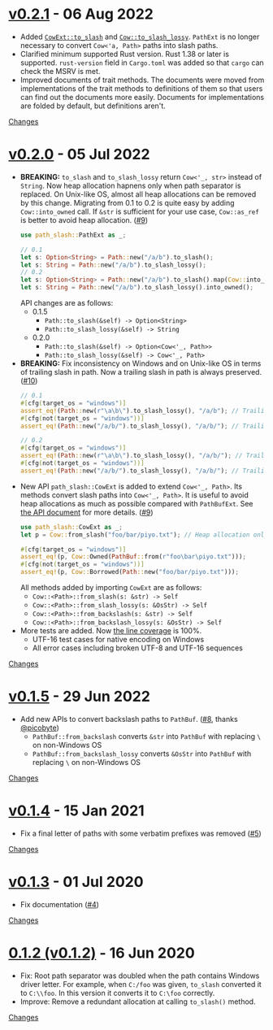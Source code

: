 <a name="v0.2.1"></a>
# [v0.2.1](https://github.com/rhysd/path-slash/releases/tag/v0.2.1) - 06 Aug 2022

- Added [`CowExt::to_slash`](https://docs.rs/path-slash/latest/path_slash/trait.CowExt.html#tymethod.to_slash) and [`Cow::to_slash_lossy`](https://docs.rs/path-slash/latest/path_slash/trait.CowExt.html#tymethod.to_slash_lossy). `PathExt` is no longer necessary to convert `Cow<'a, Path>` paths into slash paths.
- Clarified minimum supported Rust version. Rust 1.38 or later is supported. `rust-version` field in `Cargo.toml` was added so that `cargo` can check the MSRV is met.
- Improved documents of trait methods. The documents were moved from implementations of the trait methods to definitions of them so that users can find out the documents more easily. Documents for implementations are folded by default, but definitions aren't.

[Changes][v0.2.1]


<a name="v0.2.0"></a>
# [v0.2.0](https://github.com/rhysd/path-slash/releases/tag/v0.2.0) - 05 Jul 2022

- **BREAKING:** `to_slash` and `to_slash_lossy` return `Cow<'_, str>` instead of `String`. Now heap allocation hapnens only when path separator is replaced. On Unix-like OS, almost all heap allocations can be removed by this change. Migrating from 0.1 to 0.2 is quite easy by adding `Cow::into_owned` call. If `&str` is sufficient for your use case, `Cow::as_ref` is better to avoid heap allocation. ([#9](https://github.com/rhysd/path-slash/issues/9))
  ```rust
  use path_slash::PathExt as _;

  // 0.1
  let s: Option<String> = Path::new("/a/b").to_slash();
  let s: String = Path::new("/a/b").to_slash_lossy();
  // 0.2
  let s: Option<String> = Path::new("/a/b").to_slash().map(Cow::into_owned);
  let s: String = Path::new("/a/b").to_slash_lossy().into_owned();
  ```
  API changes are as follows:
  - 0.1.5
    - `Path::to_slash(&self) -> Option<String>`
    - `Path::to_slash_lossy(&self) -> String`
  - 0.2.0
    - `Path::to_slash(&self) -> Option<Cow<'_, Path>>`
    - `Path::to_slash_lossy(&self) -> Cow<'_, Path>`
- **BREAKING:** Fix inconsistency on Windows and on Unix-like OS in terms of trailing slash in path. Now a trailing slash in path is always preserved. ([#10](https://github.com/rhysd/path-slash/issues/10))
  ```rust
  // 0.1
  #[cfg(target_os = "windows")]
  assert_eq!(Path::new(r"\a\b\").to_slash_lossy(), "/a/b"); // Trailing slash is removed
  #[cfg(not(target_os = "windows"))]
  assert_eq!(Path::new("/a/b/").to_slash_lossy(), "/a/b/"); // Trailing slash is preserved

  // 0.2
  #[cfg(target_os = "windows")]
  assert_eq!(Path::new(r"\a\b\").to_slash_lossy(), "/a/b/"); // Trailing slash is preserved
  #[cfg(not(target_os = "windows"))]
  assert_eq!(Path::new("/a/b/").to_slash_lossy(), "/a/b/"); // Trailing slash is preserved
  ```
- New API `path_slash::CowExt` is added to extend `Cow<'_, Path>`. Its methods convert slash paths into `Cow<'_, Path>`. It is useful to avoid heap allocations as much as possible compared with `PathBufExt`.  See [the API document](https://docs.rs/path-slash/latest/path_slash/trait.CowExt.html) for more details. ([#9](https://github.com/rhysd/path-slash/issues/9))
  ```rust
  use path_slash::CowExt as _;
  let p = Cow::from_slash("foo/bar/piyo.txt"); // Heap allocation only happens on Windows

  #[cfg(target_os = "windows")]
  assert_eq!(p, Cow::Owned(PathBuf::from(r"foo\bar\piyo.txt")));
  #[cfg(not(target_os = "windows"))]
  assert_eq!(p, Cow::Borrowed(Path::new("foo/bar/piyo.txt")));
  ```
  All methods added by importing `CowExt` are as follows:
  - `Cow::<Path>::from_slash(s: &str) -> Self`
  - `Cow::<Path>::from_slash_lossy(s: &OsStr) -> Self`
  - `Cow::<Path>::from_backslash(s: &str) -> Self`
  - `Cow::<Path>::from_backslash_lossy(s: &OsStr) -> Self`
- More tests are added. Now [the line coverage](https://app.codecov.io/gh/rhysd/path-slash) is 100%.
  - UTF-16 test cases for native encoding on Windows
  - All error cases including broken UTF-8 and UTF-16 sequences

[Changes][v0.2.0]


<a name="v0.1.5"></a>
# [v0.1.5](https://github.com/rhysd/path-slash/releases/tag/v0.1.5) - 29 Jun 2022

- Add new APIs to convert backslash paths to `PathBuf`. ([#8](https://github.com/rhysd/path-slash/issues/8), thanks [@picobyte](https://github.com/picobyte))
  - `PathBuf::from_backslash` converts `&str` into `PathBuf` with replacing `\` on non-Windows OS
  - `PathBuf::from_backslash_lossy` converts `&OsStr` into `PathBuf` with replacing `\` on non-Windows OS

[Changes][v0.1.5]


<a name="v0.1.4"></a>
# [v0.1.4](https://github.com/rhysd/path-slash/releases/tag/v0.1.4) - 15 Jan 2021

- Fix a final letter of paths with some verbatim prefixes was removed ([#5](https://github.com/rhysd/path-slash/issues/5))

[Changes][v0.1.4]


<a name="v0.1.3"></a>
# [v0.1.3](https://github.com/rhysd/path-slash/releases/tag/v0.1.3) - 01 Jul 2020

- Fix documentation ([#4](https://github.com/rhysd/path-slash/issues/4))

[Changes][v0.1.3]


<a name="v0.1.2"></a>
# [0.1.2 (v0.1.2)](https://github.com/rhysd/path-slash/releases/tag/v0.1.2) - 16 Jun 2020

- Fix: Root path separator was doubled when the path contains Windows driver letter. For example, when `C:/foo` was given, `to_slash` converted it to `C:\\foo`. In this version it converts it to `C:\foo` correctly.
- Improve: Remove a redundant allocation at calling `to_slash()` method.

[Changes][v0.1.2]


[v0.2.1]: https://github.com/rhysd/path-slash/compare/v0.2.0...v0.2.1
[v0.2.0]: https://github.com/rhysd/path-slash/compare/v0.1.5...v0.2.0
[v0.1.5]: https://github.com/rhysd/path-slash/compare/v0.1.4...v0.1.5
[v0.1.4]: https://github.com/rhysd/path-slash/compare/v0.1.3...v0.1.4
[v0.1.3]: https://github.com/rhysd/path-slash/compare/v0.1.2...v0.1.3
[v0.1.2]: https://github.com/rhysd/path-slash/tree/v0.1.2

 <!-- Generated by https://github.com/rhysd/changelog-from-release -->
